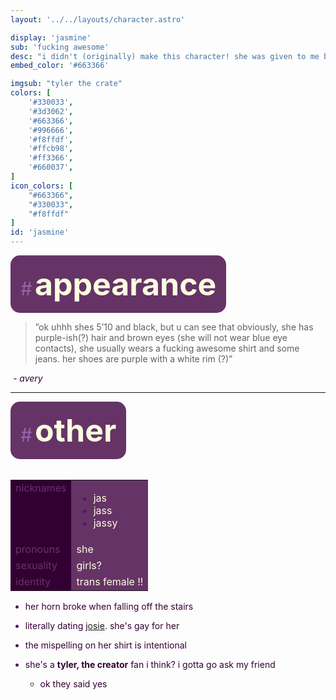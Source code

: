 ```yaml
---
layout: '../../layouts/character.astro'

display: 'jasmine'
sub: 'fucking awesome'
desc: "i didn't (originally) make this character! she was given to me by a friend of mine! jasmine is 21 years old and she works at burger king, shes a demon as u can tell by the horns.. not sure how one of them broke though…"
embed_color: '#663366'

imgsub: "tyler the crate"
colors: [
    '#330033',
    '#3d3062',
    '#663366',
    '#996666',
    '#f8ffdf',
    '#ffcb98',
    '#ff3366',
    '#660037',
]
icon_colors: [
    "#663366",
    "#330033",
    "#f8ffdf"
]
id: 'jasmine'
---
```

<style>
    :root {
        --header-color: #102;
        --header-logo-color-1: #f8ffdf;
        --header-logo-color-2: #636;

        --col-bright: #f8ffdf;
        --col-light: #9366aa;
        --col-main: #636;
        --col-dim: #516;
        --col-dark: #303;

        --col-bg: #f8ffdf;
        --col-char-bg: #9366aa;

        --col-link: #636;
        --col-link-hover: #9366aa
    }

    html {
        color: var(--col-dark);
    }

    i {
        text-decoration: italic;
        color: var(--col-dim);
    }

    .white {
        color: var(--col-bright);
        background-color: var(--col-dark);
        padding: 3px;
        border-radius: 5px;
    }

    .black {
        color: #2f003e;
        background-color: var(--col-bright);
        padding: 3px;
        border-radius: 5px;
    }

    li::marker {
        color: var(--col-dim);  
    }

    table {
        color: var(--col-bright);
    }
    
    td {
        background-color: var(--col-main);
    }

    td.name {
        background-color: var(--col-dark);
        color: var(--col-main);
        box-shadow: unset;
        align-content: start;
    }
</style>

<section id="appearance" style="text-align: left">

<div style="background-color: var(--col-main); padding: 16px; border-radius: 15px; width: fit-content;">
<a style="text-decoration: none;" href="#appearance">
<span style="font-size: 30px; color: var(--col-light)">#</span>
<span style="font-weight: bolder; font-size: 50px; margin: 0; margin-top: 30px; color: var(--col-bright)">
appearance
</span>
</a>
</div>

> ”ok uhhh shes 5’10 and black, but u can see that obviously, she has purple-ish(?) hair and brown eyes (she will not wear blue eye contacts), she usually wears a fucking awesome shirt and some jeans. her shoes are purple with a white rim (?)”

*­                   - avery*

</section>

<hr>
<section id="other" style="text-align: left">

<div style="background-color: var(--col-main); padding: 16px; border-radius: 15px; width: fit-content;">
<a style="text-decoration: none;" href="#other">
<span style="font-size: 30px; color: var(--col-light)">#</span>
<span style="font-weight: bolder; font-size: 50px; margin: 0; margin-top: 30px; color: var(--col-bright)">
other
</span>
</a>
</div>

<br>
<table>

<tr>
    <td class="name">nicknames</td>
    <td>

- jas
- jass
- jassy

</td>
</tr>

<tr>
    <td class="name">pronouns</td>
    <td>she</td>
</tr>

<tr>
    <td class="name">sexuality</td>
    <td>girls?</td>
</tr>

<tr>
    <td class="name">identity</td>
    <td>trans female !!</td>
</tr>
</table>

- her horn broke when falling off the stairs

- literally dating [josie](/characters/josephine). she's gay for her

- the mispelling on her shirt is intentional

- she's a **tyler, the creator** fan i think? i gotta go ask my friend
    - ok they said yes

</section>
